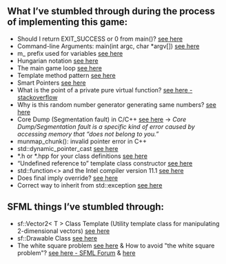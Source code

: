 What I’ve stumbled through during the process of implementing this game:
---
- Should I return EXIT_SUCCESS or 0 from main()? [see here](https://stackoverflow.com/questions/8867871/should-i-return-exit-success-or-0-from-main)
- Command-line Arguments: main(int argc, char *argv[]) [see here](https://ece.uwaterloo.ca/~dwharder/icsrts/C/05/)
- m_ prefix used for variables [see here](https://stackoverflow.com/questions/13018189/what-does-m-variable-prefix-mean)
- Hungarian notation [see here](https://en.wikipedia.org/wiki/Hungarian_notation)
- The main game loop [see here](https://subscription.packtpub.com/book/game_development/9781786466198/1/ch01lvl1sec19/the-main-game-loop)
- Template method pattern [see here](https://en.wikipedia.org/wiki/Template_method_pattern)
- Smart Pointers [see here](https://www.geeksforgeeks.org/auto_ptr-unique_ptr-shared_ptr-weak_ptr-2/)
- What is the point of a private pure virtual function? [see here - stackoverflow](https://stackoverflow.com/questions/3970279/what-is-the-point-of-a-private-pure-virtual-function)
- Why is this random number generator generating same numbers? [see here](https://stackoverflow.com/questions/53185702/why-is-this-random-number-generator-generating-same-numbers)
- Core Dump (Segmentation fault) in C/C++ [see here](https://www.geeksforgeeks.org/core-dump-segmentation-fault-c-cpp/) -> _Core Dump/Segmentation fault is a specific kind of error caused by accessing memory that “does not belong to you.”_
- munmap_chunk(): invalid pointer error in C++
- std::dynamic_pointer_cast [see here](http://www.cplusplus.com/reference/memory/dynamic_pointer_cast/)
- *.h or *.hpp for your class definitions [see here](https://stackoverflow.com/questions/152555/h-or-hpp-for-your-class-definitions)
- “Undefined reference to” template class constructor [see here](https://stackoverflow.com/questions/8752837/undefined-reference-to-template-class-constructor)
- std::function<> and the Intel compiler version 11.1 [see here](https://stackoverflow.com/questions/6527064/stdfunction-and-the-intel-compiler-version-11-1)
- Does final imply override? [see here](https://stackoverflow.com/questions/29412412/does-final-imply-override)
- Correct way to inherit from std::exception [see here](https://stackoverflow.com/questions/8152720/correct-way-to-inherit-from-stdexception)

SFML things I’ve stumbled through:
---
- sf::Vector2< T > Class Template (Utility template class for manipulating 2-dimensional vectors) [see here](https://www.sfml-dev.org/documentation/2.5.1/classsf_1_1Vector2.php) 
- sf::Drawable Class [see here](https://www.sfml-dev.org/documentation/2.5.1/classsf_1_1Drawable.php)
- The white square problem [see here](https://www.sfml-dev.org/tutorials/2.3/graphics-sprite.php#the-white-square-problem) 
& How to avoid "the white square problem"? [see here - SFML Forum](
https://en.sfml-dev.org/forums/index.php?topic=17106.0) & [here](https://en.sfml-dev.org/forums/index.php?topic=19491.0)
